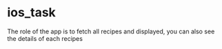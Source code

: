 # ios_task
The role of the app is to fetch all recipes and displayed, you can also see the details of each recipes
